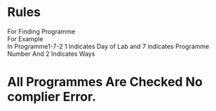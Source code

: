 # Rules 
For Finding Programme <br>
For Example <br>
In Programme1-7-2 1 Indicates Day of Lab and 7 indicates Programme Number And 2 Indicates Ways  
# All Programmes Are Checked No complier Error.